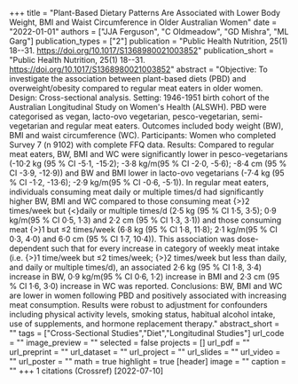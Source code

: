+++
title = "Plant-Based Dietary Patterns Are Associated with Lower Body Weight, BMI and Waist Circumference in Older Australian Women"
date = "2022-01-01"
authors = ["JJA Ferguson", "C Oldmeadow", "GD Mishra", "ML Garg"]
publication_types = ["2"]
publication = "Public Health Nutrition, 25(1) 18--31. https://doi.org/10.1017/S1368980021003852"
publication_short = "Public Health Nutrition, 25(1) 18--31. https://doi.org/10.1017/S1368980021003852"
abstract = "Objective: To investigate the association between plant-based diets (PBD) and overweight/obesity compared to regular meat eaters in older women. Design: Cross-sectional analysis. Setting: 1946-1951 birth cohort of the Australian Longitudinal Study on Women's Health (ALSWH). PBD were categorised as vegan, lacto-ovo vegetarian, pesco-vegetarian, semi-vegetarian and regular meat eaters. Outcomes included body weight (BW), BMI and waist circumference (WC). Participants: Women who completed Survey 7 (n 9102) with complete FFQ data. Results: Compared to regular meat eaters, BW, BMI and WC were significantly lower in pesco-vegetarians (-10·2 kg (95 % CI -5·1, -15·2); -3·8 kg/m(95 % CI -2·0, -5·6); -8·4 cm (95 % CI -3·9, -12·9)) and BW and BMI lower in lacto-ovo vegetarians (-7·4 kg (95 % CI -1·2, -13·6); -2·9 kg/m(95 % CI -0·6, -5·1)). In regular meat eaters, individuals consuming meat daily or multiple times/d had significantly higher BW, BMI and WC compared to those consuming meat {$>$}2 times/week but {$<$}daily or multiple times/d (2·5 kg (95 % CI 1·5, 3·5); 0·9 kg/m(95 % CI 0·5, 1·3) and 2·2 cm (95 % CI 1·3, 3·1)) and those consuming meat {$>$}1 but ≤2 times/week (6·8 kg (95 % CI 1·8, 11·8); 2·1 kg/m(95 % CI 0·3, 4·0) and 6·0 cm (95 % CI 1·7, 10·4)). This association was dose-dependent such that for every increase in category of weekly meat intake (i.e. {$>$}1 time/week but ≤2 times/week; {$>$}2 times/week but less than daily, and daily or multiple times/d), an associated 2·6 kg (95 % CI 1·8, 3·4) increase in BW, 0·9 kg/m(95 % CI 0·6, 1·2) increase in BMI and 2·3 cm (95 % CI 1·6, 3·0) increase in WC was reported. Conclusions: BW, BMI and WC are lower in women following PBD and positively associated with increasing meat consumption. Results were robust to adjustment for confounders including physical activity levels, smoking status, habitual alcohol intake, use of supplements, and hormone replacement therapy."
abstract_short = ""
tags = ["Cross-Sectional Studies","Diet","Longitudinal Studies"]
url_code = ""
image_preview = ""
selected = false
projects = []
url_pdf = ""
url_preprint = ""
url_dataset = ""
url_project = ""
url_slides = ""
url_video = ""
url_poster = ""
math = true
highlight = true
[header]
image = ""
caption = ""
+++
1 citations (Crossref) [2022-07-10]
